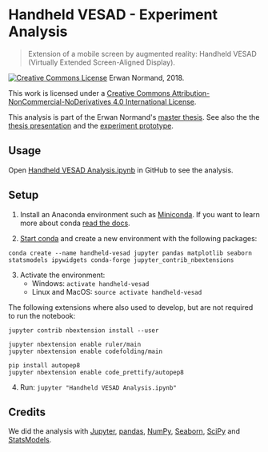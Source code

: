 # Handheld VESAD - Experiment Analysis

> Extension of a mobile screen by augmented reality: Handheld VESAD (Virtually Extended Screen-Aligned Display).

[![Creative Commons License](https://i.creativecommons.org/l/by-nc-nd/4.0/88x31.png)](https://creativecommons.org/licenses/by-nc-nd/4.0/) Erwan Normand, 2018.

This work is licensed under a [Creative Commons Attribution-NonCommercial-NoDerivatives 4.0 International License](https://creativecommons.org/licenses/by-nc-nd/4.0/).

This analysis is part of the Erwan Normand's [master thesis](https://github.com/NormandErwan/HandheldVesadThesis). See also the the [thesis presentation](https://github.com/NormandErwan/HandheldVesadPresentation) and the [experiment prototype](https://github.com/NormandErwan/HandheldVesadPrototype).

## Usage

Open [Handheld VESAD Analysis.ipynb](https://github.com/NormandErwan/HandheldVesadAnalysis/blob/master/Handheld%20VESAD%20Analysis.ipynb) in GitHub to see the analysis.

## Setup

1. Install an Anaconda environment such as [Miniconda](https://conda.io/miniconda.html). If you want to learn more about conda [read the docs](https://conda.io/docs/index.html).

2. [Start conda](https://conda.io/docs/user-guide/getting-started.html#starting-conda) and create a new environment with the following packages:

```
conda create --name handheld-vesad jupyter pandas matplotlib seaborn statsmodels ipywidgets conda-forge jupyter_contrib_nbextensions
```

3. Activate the environment:
    - Windows: `activate handheld-vesad`
    - Linux and MacOS: `source activate handheld-vesad`

The following extensions where also used to develop, but are not required to run the notebook:

```
jupyter contrib nbextension install --user

jupyter nbextension enable ruler/main
jupyter nbextension enable codefolding/main

pip install autopep8
jupyter nbextension enable code_prettify/autopep8
```

4. Run: `jupyter "Handheld VESAD Analysis.ipynb"`

## Credits

We did the analysis with [Jupyter](https://jupyter.org/), [pandas](https://pandas.pydata.org/), [NumPy](http://www.numpy.org/), [Seaborn](https://seaborn.pydata.org/), [SciPy](https://scipy.org/) and [StatsModels](http://www.statsmodels.org/).
